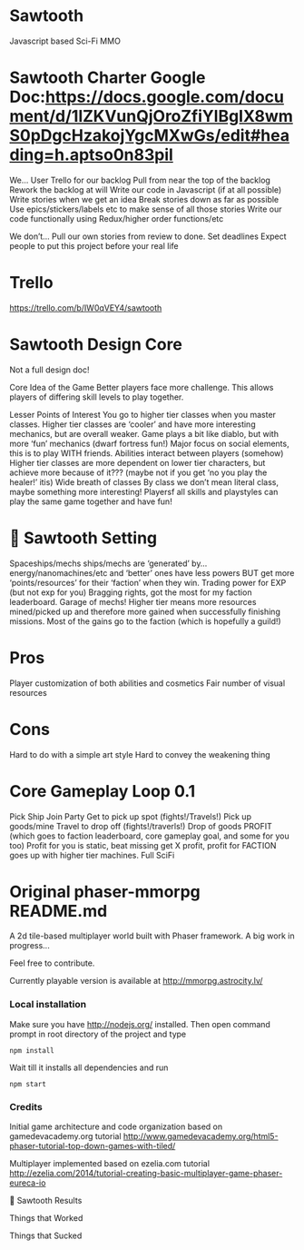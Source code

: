 # Sawtooth
Javascript based Sci-Fi MMO

Sawtooth Charter
Google Doc:https://docs.google.com/document/d/1lZKVunQjOroZfiYlBgIX8wmS0pDgcHzakojYgcMXwGs/edit#heading=h.aptso0n83pil
================

We…
User Trello for our backlog
Pull from near the top of the backlog
Rework the backlog at will
Write our code in Javascript (if at all possible)
Write stories when we get an idea
Break stories down as far as possible
Use epics/stickers/labels etc to make sense of all those stories
Write our code functionally using Redux/higher order functions/etc

We don’t…
Pull our own stories from review to done.
Set deadlines
Expect people to put this project before your real life

Trello
======
https://trello.com/b/IW0qVEY4/sawtooth

Sawtooth Design Core
=====================
Not a full design doc!

Core Idea of the Game
Better players face more challenge.
This allows players of differing skill levels to play together.

Lesser Points of Interest
You go to higher tier classes when you master classes.
Higher tier classes are ‘cooler’ and have more interesting mechanics, but are overall weaker.
Game plays a bit like diablo, but with more ‘fun’ mechanics (dwarf fortress fun!)
Major focus on social elements, this is to play WITH friends.
Abilities interact between players (somehow)
Higher tier classes are more dependent on lower tier characters, but achieve more because of it??? (maybe not if you get ‘no you play the healer!’ itis)
Wide breath of classes
By class we don’t mean literal class, maybe something more interesting!
Playersf all skills and playstyles can play the same game together and have fun!


Sawtooth Setting
================
Spaceships/mechs
ships/mechs are ‘generated’ by… energy/nanomachines/etc and ‘better’ ones have less powers BUT get more ‘points/resources’ for their ‘faction’ when they win. Trading power for EXP (but not exp for you) Bragging rights, got the most for my faction leaderboard. Garage of mechs!	Higher tier means more resources mined/picked up and therefore more gained when successfully finishing missions. Most of the gains go to the faction (which is hopefully a guild!)

Pros
====
Player customization of both abilities and cosmetics
Fair number of visual resources

Cons
====
Hard to do with a simple art style
Hard to convey the weakening thing

Core Gameplay Loop 0.1
======================
Pick Ship
Join Party
Get to pick up spot (fights!/Travels!)
Pick up goods/mine
Travel to drop off (fights!/traverls!)
Drop of goods
PROFIT (which goes to faction leaderboard, core gameplay goal, and some for you too)
Profit for you is static, beat missing get X profit, profit for FACTION goes up with higher tier machines.
Full SciFi


Original phaser-mmorpg README.md
=============

A 2d tile-based multiplayer world built with Phaser framework. A big work in progress...

Feel free to contribute.


Currently playable version is available at http://mmorpg.astrocity.lv/


### Local installation

Make sure you have http://nodejs.org/ installed. Then open command prompt in root directory of the project and type

``` shell
npm install
```

Wait till it installs all dependencies and run

``` shell
npm start
```




### Credits

Initial game architecture and code organization based on gamedevacademy.org tutorial http://www.gamedevacademy.org/html5-phaser-tutorial-top-down-games-with-tiled/

Multiplayer implemented based on ezelia.com tutorial http://ezelia.com/2014/tutorial-creating-basic-multiplayer-game-phaser-eureca-io


Sawtooth Results

Things that Worked

Things that Sucked
